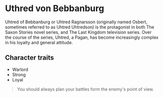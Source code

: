 # Uthred von Bebbanburg

Uhtred of Bebbanburg or Uhtred Ragnarsson (originally named Osbert, sometimes referred to as Uhtred Uhtredson) is the protagonist in both The Saxon Stories novel series, and The Last Kingdom television series.
Over the course of the series, Uhtred, a Pagan, has become increasingly complex in his loyalty and general attitude.

## Character traits

* Warlord
* Strong
* Loyal

> You should always plan your battles form the enemy's point of view.